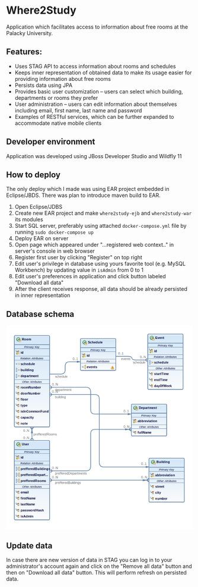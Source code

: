 # Where2Study

Application which facilitates access to information about free rooms at the Palacky University.

## Features:

* Uses STAG API to access information about rooms and schedules
* Keeps inner representation of obtained data to make its usage easier for providing information about free rooms
* Persists data using JPA
* Provides basic user customization – users can select which building, departments or rooms they prefer
* User administration – users can edit information about themselves including email, first name, last name and password
* Examples of RESTful services, which can be further expanded to accommodate native mobile clients

## Developer environment

Application was developed using JBoss Developer Studio and Wildfly 11

## How to deploy

The only deploy which I made was using EAR project embedded in Eclipse/JBDS. There was plan to introduce maven build to EAR.

1. Open Eclipse/JDBS
1. Create new EAR project and make `where2study-ejb` and `where2study-war` its modules
1. Start SQL server, preferably using attached `docker-compose.yml` file by running `sudo docker-compose up`
1. Deploy EAR on server
1. Open page which appeared under "...registered web context.." in server's console in web browser
1. Register first user by clicking "Register" on top right
1. Edit user's privilege in database using yours favorite tool (e.g. MySQL Workbench) by updating value in `isAdmin` from 0 to 1
1. Edit user's preferences in application and click button labeled "Download all data"
1. After the client receives response, all data should be already persisted in inner representation

## Database schema

![Database schema](jpa-diagram.png)

## Update data

In case there are new version of data in STAG you can log in to your administrator's account again and click on the "Remove all data" button and then on "Download all data" button. This will perform refresh on persisted data.
